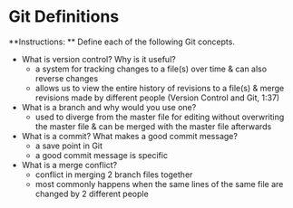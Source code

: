 # Git Definitions

**Instructions: ** Define each of the following Git concepts.

* What is version control?  Why is it useful?
    - a system for tracking changes to a file(s) over time & can also reverse changes
    - allows us to view the entire history of revisions to a file(s) & merge revisions made by different people (Version Control and Git, 1:37)
* What is a branch and why would you use one?
    - used to diverge from the master file for editing without overwriting the master file & can be merged with the master file afterwards
* What is a commit? What makes a good commit message?
    - a save point in Git
    - a good commit message is specific
* What is a merge conflict?
    - conflict in merging 2 branch files together
    - most commonly happens when the same lines of the same file are changed by 2 different people